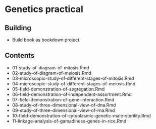 # Genetics practical

## Building

- Build book as bookdown project.

## Contents

- 01-study-of-diagram-of-mitosis.Rmd
- 02-study-of-diagram-of-meiosis.Rmd
- 03-microscopic-study-of-different-stages-of-mitosis.Rmd
- 04-microscopic-study-of-different-stages-of-meiosis.Rmd
- 05-field-demonstration-of-segregation.Rmd
- 06-field-demonstration-of-independent-assortment.Rmd
- 07-field-demonstration-of-gene-interaction.Rmd
- 08-study-of-three-dimensional-view-of-dna.Rmd
- 09-study-of-three-dimensional-view-of-rna.Rmd
- 10-field-demonstration-of-cytoplasmic-genetic-male-sterility.Rmd
- 11-linkage-analysis-of-gamadiness-genes-in-rice.Rmd
